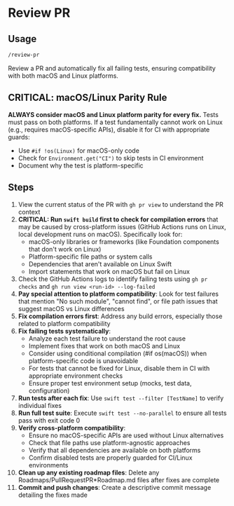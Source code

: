 # Review PR

## Usage

```txt
/review-pr
```

Review a PR and automatically fix all failing tests, ensuring compatibility with both macOS and Linux platforms.

## CRITICAL: macOS/Linux Parity Rule

**ALWAYS consider macOS and Linux platform parity for every fix.** Tests must pass on both platforms. If a test
fundamentally cannot work on Linux (e.g., requires macOS-specific APIs), disable it for CI with appropriate guards:
- Use `#if !os(Linux)` for macOS-only code
- Check for `Environment.get("CI")` to skip tests in CI environment
- Document why the test is platform-specific

## Steps

1. View the current status of the PR with `gh pr view` to understand the PR context
2. **CRITICAL: Run `swift build` first to check for compilation errors** that may be caused by cross-platform issues
   (GitHub Actions runs on Linux, local development runs on macOS). Specifically look for:
   - macOS-only libraries or frameworks (like Foundation components that don't work on Linux)
   - Platform-specific file paths or system calls
   - Dependencies that aren't available on Linux Swift
   - Import statements that work on macOS but fail on Linux
3. Check the GitHub Actions logs to identify failing tests using `gh pr checks` and `gh run view <run-id> --log-failed`
4. **Pay special attention to platform compatibility**: Look for test failures that mention "No such module", "cannot
   find", or file path issues that suggest macOS vs Linux differences
5. **Fix compilation errors first**: Address any build errors, especially those related to platform compatibility
6. **Fix failing tests systematically**:
   - Analyze each test failure to understand the root cause
   - Implement fixes that work on both macOS and Linux
   - Consider using conditional compilation (#if os(macOS)) when platform-specific code is unavoidable
   - For tests that cannot be fixed for Linux, disable them in CI with appropriate environment checks
   - Ensure proper test environment setup (mocks, test data, configuration)
7. **Run tests after each fix**: Use `swift test --filter [TestName]` to verify individual fixes
8. **Run full test suite**: Execute `swift test --no-parallel` to ensure all tests pass with exit code 0
9. **Verify cross-platform compatibility**:
   - Ensure no macOS-specific APIs are used without Linux alternatives
   - Check that file paths use platform-agnostic approaches
   - Verify that all dependencies are available on both platforms
   - Confirm disabled tests are properly guarded for CI/Linux environments
10. **Clean up any existing roadmap files**: Delete any Roadmaps/PullRequestPR*Roadmap.md files after fixes are complete
11. **Commit and push changes**: Create a descriptive commit message detailing the fixes made
